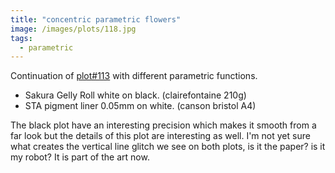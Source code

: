 ```yaml
---
title: "concentric parametric flowers"
image: /images/plots/118.jpg
tags:
  - parametric
---
```


Continuation of [plot#113](/plots/113) with different parametric functions.

- Sakura Gelly Roll white on black. (clairefontaine 210g)
- STA pigment liner 0.05mm on white. (canson bristol A4)

The black plot have an interesting precision which makes it smooth from a far look but the details of this plot are interesting as well. I'm not yet sure what creates the vertical line glitch we see on both plots, is it the paper? is it my robot? It is part of the art now.
